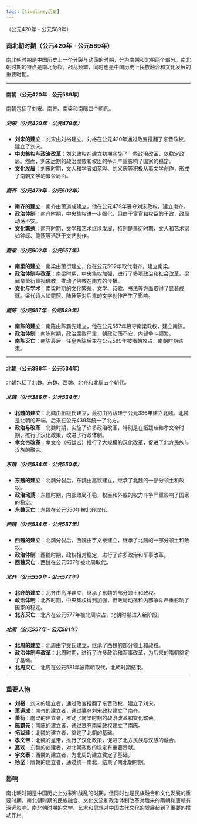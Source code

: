 ```yaml
---
tags: [timeline,历史]
---
```

<span 
	 class='ob-timelines' 
	  data-date='420-01-01-00' 
	  data-title='南北朝时期' 
	  data-class='orange' 
	  data-img = '' 
	  data-type='range' 
	  data-end='589-01-01-00'> 
	（公元420年 - 公元589年）
</span>
### 南北朝时期（公元420年 - 公元589年）

南北朝时期是中国历史上一个分裂与动荡的时期，分为南朝和北朝两个部分。南北朝时期的特点是南北分裂，战乱频繁，同时也是中国历史上民族融合和文化发展的重要时期。

---

#### 南朝（公元420年 - 公元589年）

南朝包括了刘宋、南齐、南梁和南陈四个朝代。

##### 刘宋（公元420年 - 公元479年）

- **刘宋的建立**：刘宋由刘裕建立，刘裕在公元420年通过政变推翻了东晋政权，建立了刘宋。
- **中央集权与政治改革**：刘宋政权在建立初期实施了一些政治改革，以稳定政局。然而，刘宋后期的政治腐败和权臣的争斗严重影响了国家的稳定。
- **文化发展**：刘宋时期，文人和学者如范晔、刘义庆等积极从事文学创作，形成了南朝文学的繁荣局面。

##### 南齐（公元479年 - 公元502年）

- **南齐的建立**：南齐由萧道成建立，他在公元479年篡夺刘宋政权，建立南齐。
- **政治体制**：南齐时期，中央集权进一步强化，但由于宦官和权臣的干政，政局动荡不安。
- **文化繁荣**：南齐时期，文学和艺术继续发展，特别是萧衍时期，文人和艺术家如钟嵘、鲍照等活跃于文艺创作。

##### 南梁（公元502年 - 公元557年）

- **南梁的建立**：南梁由萧衍建立，他在公元502年取代南齐，建立南梁。
- **政治体制与改革**：南梁时期，中央集权加强，进行了多项政治和社会改革。梁武帝萧衍重视佛教，推动了佛教在南方的传播。
- **文化与学术**：南梁时期的文化繁荣，文学、诗歌、书法等方面取得了显著成就。梁代诗人如鲍照、陆倕等对后来的文学创作产生了影响。

##### 南陈（公元557年 - 公元589年）

- **南陈的建立**：南陈由陈霸先建立，他在公元557年篡夺南梁政权，建立南陈。
- **政治体制**：南陈时期，政治腐败严重，朝政动荡不安，内部争斗频繁。
- **南陈灭亡**：南陈最后一任皇帝陈后主在公元589年被隋朝攻占，南朝时期结束。

---

#### 北朝（公元386年 - 公元534年）

北朝包括了北魏、东魏、西魏、北齐和北周五个朝代。

##### 北魏（公元386年 - 公元534年）

- **北魏的建立**：北魏由拓跋氏建立，最初由拓跋珪于公元386年建立北魏。北魏是北朝的开端，后来在公元439年统一了北方。
- **政治与改革**：北魏时期，实施了许多政治改革，特别是在拓跋珪和孝文帝时期，推行了汉化政策，改进了行政体制。
- **孝文帝改革**：孝文帝（拓跋宏）推行了大规模的汉化改革，促进了北方民族与汉族的融合。

##### 东魏（公元534年 - 公元550年）

- **东魏的建立**：北魏分裂后，东魏由高欢建立，继承了北魏的一部分领土和政权。
- **政治动荡**：东魏时期，内部政局不稳，权臣和外戚的权力斗争严重影响了国家的稳定。
- **东魏灭亡**：东魏在公元550年被北齐取代。

##### 西魏（公元534年 - 公元557年）

- **西魏的建立**：北魏分裂后，西魏由宇文泰建立，继承了北魏的一部分领土和政权。
- **政治体制**：西魏时期，政权相对稳定，进行了许多政治和军事改革。
- **西魏灭亡**：西魏在公元557年被北周取代。

##### 北齐（公元550年 - 公元577年）

- **北齐的建立**：北齐由高洋建立，继承了东魏的部分领土和政权。
- **政治体制**：北齐时期，中央集权得到加强，但政局动荡和内部争斗严重影响了国家的稳定。
- **北齐灭亡**：北齐在公元577年被北周攻占，北朝时期进入新阶段。

##### 北周（公元557年 - 公元581年）

- **北周的建立**：北周由宇文氏建立，继承了西魏的部分领土和政权。
- **政治体制与改革**：北周时期，进行了许多政治和军事改革，为后来的隋朝奠定了基础。
- **北周灭亡**：北周在公元581年被隋朝取代，北朝时期结束。

---

### 重要人物

- **刘裕**：刘宋的建立者，通过政变推翻了东晋政权，建立了刘宋。
- **萧道成**：南齐的建立者，通过篡夺刘宋政权建立了南齐。
- **萧衍**：南梁的建立者，推动了南梁时期的政治改革和文化繁荣。
- **陈霸先**：南陈的建立者，通过篡夺南梁政权建立了南陈。
- **拓跋珪**：北魏的建立者，奠定了北朝的基础。
- **孝文帝**：北魏的皇帝，推行了汉化政策，促进了北方民族与汉族的融合。
- **高欢**：东魏的创建者，对北朝政权的稳定有重要贡献。
- **宇文泰**：西魏的建立者，为北周的建立奠定了基础。
- **杨坚**：隋朝的建立者，通过统一南北，结束了南北朝时期。

### 影响

南北朝时期是中国历史上分裂和战乱的时期，但同时也是民族融合和文化发展的重要时期。南北朝时期的民族融合、文化交流和政治体制改革对后来的隋朝和唐朝有深远影响。南北朝时期的文学、艺术和思想对中国古代文化的发展起到了重要的推动作用。